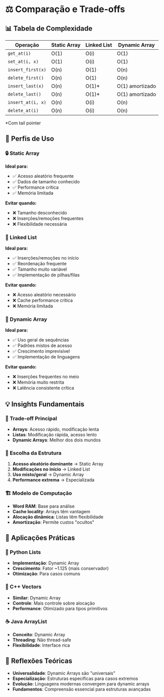 # ⚖️ Comparação e Trade-offs

## 📊 Tabela de Complexidade

| Operação | Static Array | Linked List | Dynamic Array |
|----------|-------------|-------------|---------------|
| `get_at(i)` | O(1) | O(i) | O(1) |
| `set_at(i, x)` | O(1) | O(i) | O(1) |
| `insert_first(x)` | O(n) | O(1) | O(n) |
| `delete_first()` | O(n) | O(1) | O(n) |
| `insert_last(x)` | O(n) | O(1)* | O(1) amortizado |
| `delete_last()` | O(n) | O(1)* | O(1) amortizado |
| `insert_at(i, x)` | O(n) | O(i) | O(n) |
| `delete_at(i)` | O(n) | O(i) | O(n) |

*Com tail pointer

## 🎯 Perfis de Uso

### 🔒 Static Array
**Ideal para:**
- ✅ Acesso aleatório frequente
- ✅ Dados de tamanho conhecido
- ✅ Performance crítica
- ✅ Memória limitada

**Evitar quando:**
- ❌ Tamanho desconhecido
- ❌ Inserções/remoções frequentes
- ❌ Flexibilidade necessária

### 🔗 Linked List
**Ideal para:**
- ✅ Inserções/remoções no início
- ✅ Reordenação frequente
- ✅ Tamanho muito variável
- ✅ Implementação de pilhas/filas

**Evitar quando:**
- ❌ Acesso aleatório necessário
- ❌ Cache performance crítica
- ❌ Memória limitada

### 🔄 Dynamic Array
**Ideal para:**
- ✅ Uso geral de sequências
- ✅ Padrões mistos de acesso
- ✅ Crescimento imprevisível
- ✅ Implementação de linguagens

**Evitar quando:**
- ❌ Inserções frequentes no meio
- ❌ Memória muito restrita
- ❌ Latência consistente crítica

## 💡 Insights Fundamentais

### 🔄 Trade-off Principal
- **Arrays**: Acesso rápido, modificação lenta
- **Listas**: Modificação rápida, acesso lento
- **Dynamic Arrays**: Melhor dos dois mundos

### 🎯 Escolha da Estrutura
1. **Acesso aleatório dominante** → Static Array
2. **Modificações no início** → Linked List
3. **Uso misto/geral** → Dynamic Array
4. **Performance extrema** → Especializada

### 🏗️ Modelo de Computação
- **Word RAM**: Base para análise
- **Cache locality**: Arrays têm vantagem
- **Alocação dinâmica**: Listas têm flexibilidade
- **Amortização**: Permite custos "ocultos"

## 🚀 Aplicações Práticas

### 📱 Python Lists
- **Implementação**: Dynamic Array
- **Crescimento**: Fator ~1.125 (mais conservador)
- **Otimização**: Para casos comuns

### 🔧 C++ Vectors
- **Similar**: Dynamic Array
- **Controle**: Mais controle sobre alocação
- **Performance**: Otimizado para tipos primitivos

### ☕ Java ArrayList
- **Conceito**: Dynamic Array
- **Threading**: Não thread-safe
- **Flexibilidade**: Interface rica

## 💭 Reflexões Teóricas
- **Universalidade**: Dynamic Arrays são "universais"
- **Especialização**: Estruturas específicas para casos extremos
- **Evolução**: Linguagens modernas convergem para dynamic arrays
- **Fundamentos**: Compreensão essencial para estruturas avançadas 